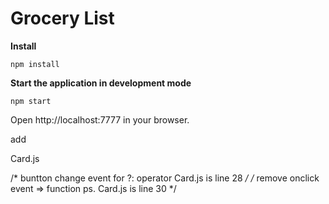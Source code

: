 Grocery List
============

**Install**
```
npm install
```

**Start the application in development mode**
```
npm start
```

Open http://localhost:7777 in your browser.

add

Card.js

/* buntton change event for ?: operator  Card.js is line 28 */
/* remove onclick event => function  ps. Card.js is line 30 */
